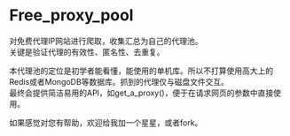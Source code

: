 # Free_proxy_pool
对免费代理IP网站进行爬取，收集汇总为自己的代理池。</br>
关键是验证代理的有效性、匿名性、去重复。</br>

<p>
本代理池的定位是初学者能看懂，能使用的单机库。所以不打算使用高大上的Redis或者MongoDB等数据库。抓到的代理仅与磁盘文件交互。</br>
最终会提供简洁易用的API，如get_a_proxy()，便于在请求网页的参数中直接使用。</br>
</p>

如果感觉对您有帮助，欢迎给我加一个星星，或者fork。
